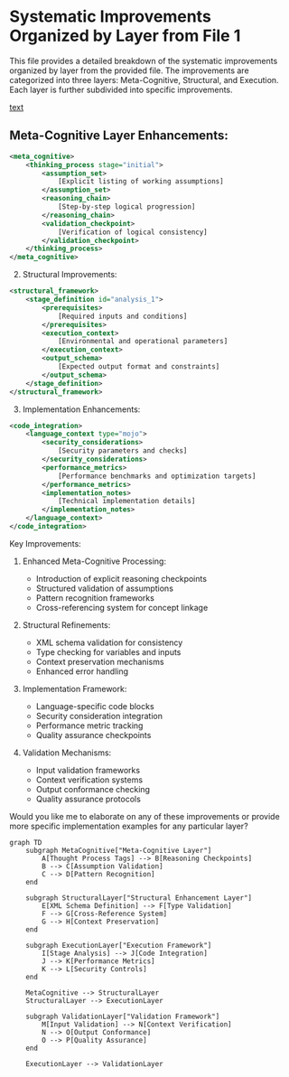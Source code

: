 # Systematic Improvements Organized by Layer from File 1

This file provides a detailed breakdown of the systematic improvements organized by layer from the provided file. The improvements are categorized into three layers: Meta-Cognitive, Structural, and Execution. Each layer is further subdivided into specific improvements.


[text](1.sty)


## Meta-Cognitive Layer Enhancements:

```xml
<meta_cognitive>
    <thinking_process stage="initial">
        <assumption_set>
            [Explicit listing of working assumptions]
        </assumption_set>
        <reasoning_chain>
            [Step-by-step logical progression]
        </reasoning_chain>
        <validation_checkpoint>
            [Verification of logical consistency]
        </validation_checkpoint>
    </thinking_process>
</meta_cognitive>
```

2. Structural Improvements:

```xml
<structural_framework>
    <stage_definition id="analysis_1">
        <prerequisites>
            [Required inputs and conditions]
        </prerequisites>
        <execution_context>
            [Environmental and operational parameters]
        </execution_context>
        <output_schema>
            [Expected output format and constraints]
        </output_schema>
    </stage_definition>
</structural_framework>
```

3. Implementation Enhancements:

```xml
<code_integration>
    <language_context type="mojo">
        <security_considerations>
            [Security parameters and checks]
        </security_considerations>
        <performance_metrics>
            [Performance benchmarks and optimization targets]
        </performance_metrics>
        <implementation_notes>
            [Technical implementation details]
        </implementation_notes>
    </language_context>
</code_integration>
```

Key Improvements:

1. Enhanced Meta-Cognitive Processing:
   - Introduction of explicit reasoning checkpoints
   - Structured validation of assumptions
   - Pattern recognition frameworks
   - Cross-referencing system for concept linkage

2. Structural Refinements:
   - XML schema validation for consistency
   - Type checking for variables and inputs
   - Context preservation mechanisms
   - Enhanced error handling

3. Implementation Framework:
   - Language-specific code blocks
   - Security consideration integration
   - Performance metric tracking
   - Quality assurance checkpoints

4. Validation Mechanisms:
   - Input validation frameworks
   - Context verification systems
   - Output conformance checking
   - Quality assurance protocols

Would you like me to elaborate on any of these improvements or provide more specific implementation examples for any particular layer?

```mermaid
graph TD
    subgraph MetaCognitive["Meta-Cognitive Layer"]
        A[Thought Process Tags] --> B[Reasoning Checkpoints]
        B --> C[Assumption Validation]
        C --> D[Pattern Recognition]
    end

    subgraph StructuralLayer["Structural Enhancement Layer"]
        E[XML Schema Definition] --> F[Type Validation]
        F --> G[Cross-Reference System]
        G --> H[Context Preservation]
    end

    subgraph ExecutionLayer["Execution Framework"]
        I[Stage Analysis] --> J[Code Integration]
        J --> K[Performance Metrics]
        K --> L[Security Controls]
    end

    MetaCognitive --> StructuralLayer
    StructuralLayer --> ExecutionLayer

    subgraph ValidationLayer["Validation Framework"]
        M[Input Validation] --> N[Context Verification]
        N --> O[Output Conformance]
        O --> P[Quality Assurance]
    end

    ExecutionLayer --> ValidationLayer
```
